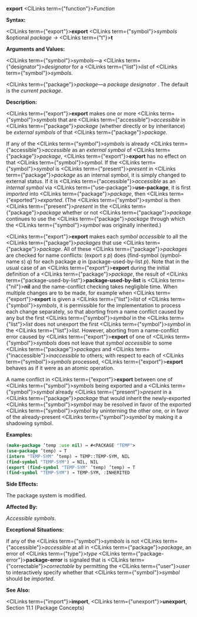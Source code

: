 **export** <ClLinks  term={"function"}><i>Function</i></ClLinks> 



**Syntax:** 



<ClLinks  term={"export"}><b>export</b></ClLinks> <ClLinks  term={"symbol"}><i>symbols</i></ClLinks> &amp;optional *package →* <ClLinks  term={"t"}><b>t</b></ClLinks> 



**Arguments and Values:** 



<ClLinks  term={"symbol"}><i>symbols</i></ClLinks>—a <ClLinks  term={"designator"}><i>designator</i></ClLinks> for a <ClLinks  term={"list"}><i>list</i></ClLinks> of <ClLinks  term={"symbol"}><i>symbols</i></ClLinks>. 



<ClLinks  term={"package"}><i>package</i></ClLinks>—a *package designator* . The default is the *current package*. 



**Description:** 



<ClLinks  term={"export"}><b>export</b></ClLinks> makes one or more <ClLinks  term={"symbol"}><i>symbols</i></ClLinks> that are <ClLinks  term={"accessible"}><i>accessible</i></ClLinks> in <ClLinks  term={"package"}><i>package</i></ClLinks> (whether directly or by inheritance) be *external symbols* of that <ClLinks  term={"package"}><i>package</i></ClLinks>. 



If any of the <ClLinks  term={"symbol"}><i>symbols</i></ClLinks> is already <ClLinks  term={"accessible"}><i>accessible</i></ClLinks> as an *external symbol* of <ClLinks  term={"package"}><i>package</i></ClLinks>, <ClLinks  term={"export"}><b>export</b></ClLinks> has no effect on that <ClLinks  term={"symbol"}><i>symbol</i></ClLinks>. If the <ClLinks  term={"symbol"}><i>symbol</i></ClLinks> is <ClLinks  term={"present"}><i>present</i></ClLinks> in <ClLinks  term={"package"}><i>package</i></ClLinks> as an internal symbol, it is simply changed to external status. If it is <ClLinks  term={"accessible"}><i>accessible</i></ClLinks> as an *internal symbol* via <ClLinks  term={"use-package"}><b>use-package</b></ClLinks>, it is first *imported* into <ClLinks  term={"package"}><i>package</i></ClLinks>, then <ClLinks  term={"exported"}><i>exported</i></ClLinks>. (The <ClLinks  term={"symbol"}><i>symbol</i></ClLinks> is then <ClLinks  term={"present"}><i>present</i></ClLinks> in the <ClLinks  term={"package"}><i>package</i></ClLinks> whether or not <ClLinks  term={"package"}><i>package</i></ClLinks> continues to use the <ClLinks  term={"package"}><i>package</i></ClLinks> through which the <ClLinks  term={"symbol"}><i>symbol</i></ClLinks> was originally inherited.) 



<ClLinks  term={"export"}><b>export</b></ClLinks> makes each *symbol accessible* to all the <ClLinks  term={"package"}><i>packages</i></ClLinks> that use <ClLinks  term={"package"}><i>package</i></ClLinks>. All of these <ClLinks  term={"package"}><i>packages</i></ClLinks> are checked for name conflicts: (export *s p*) does (find-symbol (symbol-name *s*) *q*) for each package *q* in (package-used-by-list *p*). Note that in the usual case of an <ClLinks  term={"export"}><b>export</b></ClLinks> during the initial definition of a <ClLinks  term={"package"}><i>package</i></ClLinks>, the result of <ClLinks  term={"package-used-by-list"}><b>package-used-by-list</b></ClLinks> is <ClLinks  term={"nil"}><b>nil</b></ClLinks> and the name-conflict checking takes negligible time. When multiple changes are to be made, for example when <ClLinks  term={"export"}><b>export</b></ClLinks> is given a <ClLinks  term={"list"}><i>list</i></ClLinks> of <ClLinks  term={"symbol"}><i>symbols</i></ClLinks>, it is permissible for the implementation to process each change separately, so that aborting from a name conflict caused by any but the first <ClLinks  term={"symbol"}><i>symbol</i></ClLinks> in the <ClLinks  term={"list"}><i>list</i></ClLinks> does not unexport the first <ClLinks  term={"symbol"}><i>symbol</i></ClLinks> in the <ClLinks  term={"list"}><i>list</i></ClLinks>. However, aborting from a name-conflict error caused by <ClLinks  term={"export"}><b>export</b></ClLinks> of one of <ClLinks  term={"symbol"}><i>symbols</i></ClLinks> does not leave that *symbol accessible* to some <ClLinks  term={"package"}><i>packages</i></ClLinks> and <ClLinks  term={"inaccessible"}><i>inaccessible</i></ClLinks> to others; with respect to each of <ClLinks  term={"symbol"}><i>symbols</i></ClLinks> processed, <ClLinks  term={"export"}><b>export</b></ClLinks> behaves as if it were as an atomic operation. 







 



 



A name conflict in <ClLinks  term={"export"}><b>export</b></ClLinks> between one of <ClLinks  term={"symbol"}><i>symbols</i></ClLinks> being exported and a <ClLinks  term={"symbol"}><i>symbol</i></ClLinks> already <ClLinks  term={"present"}><i>present</i></ClLinks> in a <ClLinks  term={"package"}><i>package</i></ClLinks> that would inherit the newly-exported <ClLinks  term={"symbol"}><i>symbol</i></ClLinks> may be resolved in favor of the exported <ClLinks  term={"symbol"}><i>symbol</i></ClLinks> by uninterning the other one, or in favor of the already-present <ClLinks  term={"symbol"}><i>symbol</i></ClLinks> by making it a shadowing symbol. 



**Examples:**
```lisp
(make-package ’temp :use nil) → #<PACKAGE "TEMP"> 
(use-package ’temp) → T 
(intern "TEMP-SYM" ’temp) → TEMP::TEMP-SYM, NIL 
(find-symbol "TEMP-SYM") → NIL, NIL 
(export (find-symbol "TEMP-SYM" ’temp) ’temp) → T 
(find-symbol "TEMP-SYM") → TEMP-SYM, :INHERITED 
```
**Side Effects:** 



The package system is modified. 



**Affected By:** 



*Accessible symbols*. 



**Exceptional Situations:** 



If any of the <ClLinks  term={"symbol"}><i>symbols</i></ClLinks> is not <ClLinks  term={"accessible"}><i>accessible</i></ClLinks> at all in <ClLinks  term={"package"}><i>package</i></ClLinks>, an error of <ClLinks  term={"type"}><i>type</i></ClLinks> <ClLinks  term={"package-error"}><b>package-error</b></ClLinks> is signaled that is <ClLinks  term={"correctable"}><i>correctable</i></ClLinks> by permitting the <ClLinks  term={"user"}><i>user</i></ClLinks> to interactively specify whether that <ClLinks  term={"symbol"}><i>symbol</i></ClLinks> should be *imported*. 



**See Also:** 



<ClLinks  term={"import"}><b>import</b></ClLinks>, <ClLinks  term={"unexport"}><b>unexport</b></ClLinks>, Section 11.1 (Package Concepts) 




